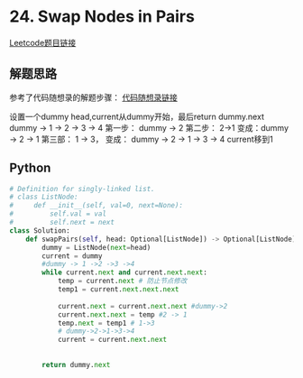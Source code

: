 # 24. Swap Nodes in Pairs
[Leetcode题目链接](https://leetcode.com/problems/swap-nodes-in-pairs/description/)

## 解题思路
参考了代码随想录的解题步骤：
[代码随想录链接](https://programmercarl.com/0024.%E4%B8%A4%E4%B8%A4%E4%BA%A4%E6%8D%A2%E9%93%BE%E8%A1%A8%E4%B8%AD%E7%9A%84%E8%8A%82%E7%82%B9.html#%E6%80%9D%E8%B7%AF)

设置一个dummy head,current从dummy开始，最后return dummy.next
dummy -> 1 -> 2 -> 3 -> 4
第一步： dummy -> 2
第二步： 2->1 变成：dummy -> 2 -> 1
第三部： 1 -> 3， 变成： dummy -> 2 -> 1 -> 3 -> 4
current移到1

## Python
```python
# Definition for singly-linked list.
# class ListNode:
#     def __init__(self, val=0, next=None):
#         self.val = val
#         self.next = next
class Solution:
    def swapPairs(self, head: Optional[ListNode]) -> Optional[ListNode]:
        dummy = ListNode(next=head)
        current = dummy
        #dummy -> 1 ->2 ->3 ->4
        while current.next and current.next.next:
            temp = current.next # 防止节点修改
            temp1 = current.next.next.next
            
            current.next = current.next.next #dummy->2
            current.next.next = temp #2 -> 1
            temp.next = temp1 # 1->3
            # dummy->2->1->3->4
            current = current.next.next
            
        
        return dummy.next
```